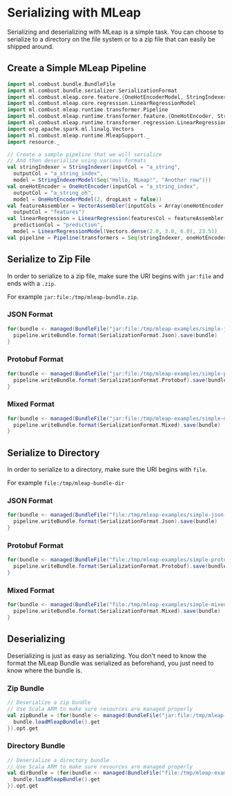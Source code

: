 # Serializing with MLeap

Serializing and deserializing with MLeap is a simple task. You can
choose to serialize to a directory on the file system or to a zip file
that can easily be shipped around.

## Create a Simple MLeap Pipeline

```scala
import ml.combust.bundle.BundleFile
import ml.combust.bundle.serializer.SerializationFormat
import ml.combust.mleap.core.feature.{OneHotEncoderModel, StringIndexerModel}
import ml.combust.mleap.core.regression.LinearRegressionModel
import ml.combust.mleap.runtime.transformer.Pipeline
import ml.combust.mleap.runtime.transformer.feature.{OneHotEncoder, StringIndexer, VectorAssembler}
import ml.combust.mleap.runtime.transformer.regression.LinearRegression
import org.apache.spark.ml.linalg.Vectors
import ml.combust.mleap.runtime.MleapSupport._
import resource._

// Create a sample pipeline that we will serialize
// And then deserialize using various formats
val stringIndexer = StringIndexer(inputCol = "a_string",
  outputCol = "a_string_index",
  model = StringIndexerModel(Seq("Hello, MLeap!", "Another row")))
val oneHotEncoder = OneHotEncoder(inputCol = "a_string_index",
  outputCol = "a_string_oh",
  model = OneHotEncoderModel(2, dropLast = false))
val featureAssembler = VectorAssembler(inputCols = Array(oneHotEncoder.outputCol, "a_double"),
  outputCol = "features")
val linearRegression = LinearRegression(featuresCol = featureAssembler.outputCol,
  predictionCol = "prediction",
  model = LinearRegressionModel(Vectors.dense(2.0, 3.0, 6.0), 23.5))
val pipeline = Pipeline(transformers = Seq(stringIndexer, oneHotEncoder, featureAssembler, linearRegression))
```

## Serialize to Zip File

In order to serialize to a zip file, make sure the URI begins with
`jar:file` and ends with a `.zip`.

For example
`jar:file:/tmp/mleap-bundle.zip`.

### JSON Format

```scala
for(bundle <- managed(BundleFile("jar:file:/tmp/mleap-examples/simple-json.zip"))) {
  pipeline.writeBundle.format(SerializationFormat.Json).save(bundle)
}
```

### Protobuf Format

```scala
for(bundle <- managed(BundleFile("jar:file:/tmp/mleap-examples/simple-protobuf.zip"))) {
  pipeline.writeBundle.format(SerializationFormat.Protobuf).save(bundle)
}
```

### Mixed Format

```scala
for(bundle <- managed(BundleFile("jar:file:/tmp/mleap-examples/simple-mixed.zip"))) {
  pipeline.writeBundle.format(SerializationFormat.Mixed).save(bundle)
}
```

## Serialize to Directory

In order to serialize to a directory, make sure the URI begins with
`file`.

For example `file:/tmp/mleap-bundle-dir`

### JSON Format

```scala
for(bundle <- managed(BundleFile("file:/tmp/mleap-examples/simple-json-dir"))) {
  pipeline.writeBundle.format(SerializationFormat.Json).save(bundle)
}
```

### Protobuf Format

```scala
for(bundle <- managed(BundleFile("file:/tmp/mleap-examples/simple-protobuf-dir"))) {
  pipeline.writeBundle.format(SerializationFormat.Protobuf).save(bundle)
}
```

### Mixed Format

```scala
for(bundle <- managed(BundleFile("file:/tmp/mleap-examples/simple-mixed-dir"))) {
  pipeline.writeBundle.format(SerializationFormat.Mixed).save(bundle)
}
```

## Deserializing

Deserializing is just as easy as serializing. You don't need to know the
format the MLeap Bundle was serialized as beforehand, you just need to
know where the bundle is.

### Zip Bundle

```scala
// Deserialize a zip bundle
// Use Scala ARM to make sure resources are managed properly
val zipBundle = (for(bundle <- managed(BundleFile("jar:file:/tmp/mleap-examples/simple-mixed.zip"))) yield {
  bundle.loadMleapBundle().get
}).opt.get
```

### Directory Bundle

```scala
// Deserialize a directory bundle
// Use Scala ARM to make sure resources are managed properly
val dirBundle = (for(bundle <- managed(BundleFile("file:/tmp/mleap-examples/simple-mixed-dir"))) yield {
  bundle.loadMleapBundle().get
}).opt.get
```

